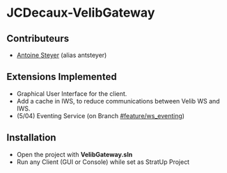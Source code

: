 # JCDecaux-VelibGateway

## Contributeurs

* [Antoine Steyer](https://github.com/antsteyer) (alias antsteyer)

## Extensions Implemented

* Graphical User Interface for the client.
* Add a cache in IWS, to reduce communications between Velib WS and IWS.
* (5/04) Eventing Service (on Branch [#feature/ws_eventing](https://github.com/antsteyer/JCDecaux-VelibGateway/tree/feature/ws_eventing))

## Installation

* Open the project with **VelibGateway.sln**
* Run any Client (GUI or Console) while set as StratUp Project
